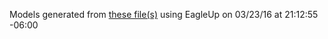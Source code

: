 Models generated from [these file(s)](https://raw.github.com/sparkfun/Edison_GPIO_Block/fad71bebc32ee1ddaa2acd92d47c613530ae56fa/Hardware/GPIO_Block.brd) using EagleUp on 03/23/16 at 21:12:55 -06:00
